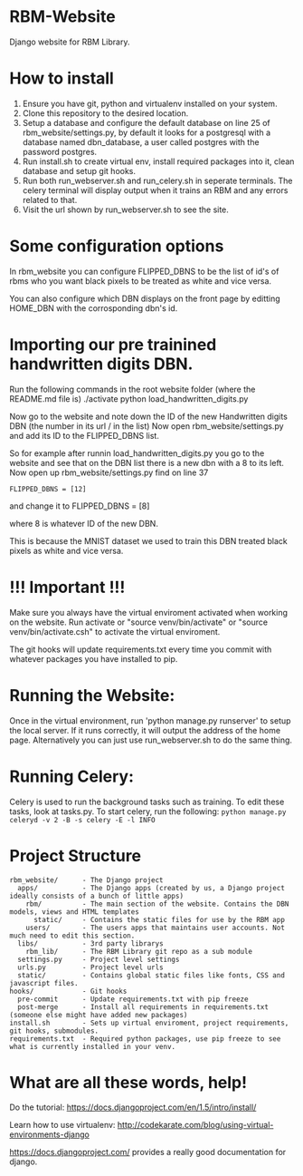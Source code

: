 RBM-Website
===========
Django website for RBM Library. 

How to install
==============

1. Ensure you have git, python and virtualenv installed on your system.
2. Clone this repository to the desired location.
3. Setup a database and configure the default database on line 25 of rbm\_website/settings.py, by default it looks for a postgresql with a database named dbn\_database, a user called postgres with the password postgres.
4. Run install.sh to create virtual env, install required packages into it, clean database and setup git hooks. 
5. Run both run\_webserver.sh and run\_celery.sh in seperate terminals. The celery terminal will display output when it trains an RBM and any errors related to that.
6. Visit the url shown by run\_webserver.sh to see the site. 

Some configuration options
===========
In rbm\_website you can configure FLIPPED\_DBNS to be the list of id's of rbms who you want black pixels to be treated as white and vice versa.

You can also configure which DBN displays on the front page by editting HOME\_DBN with the corrosponding dbn's id.

Importing our pre trainined handwritten digits DBN.
===========
Run the following commands in the root website folder (where the README.md file is)
./activate
python load\_handwritten\_digits.py

Now go to the website and note down the ID of the new Handwritten digits DBN (the number in its url / in the list)
Now open rbm\_website/settings.py and add its ID to the FLIPPED\_DBNS list.

So for example after runnin load\_handwritten\_digits.py you go to the website and see that on the DBN list there is a new dbn with a 8 to its left. Now open up rbm\_website/settings.py find on line 37 
```
FLIPPED_DBNS = [12]
```
and change it to
FLIPPED_DBNS = [8]

where 8 is whatever ID of the new DBN.

This is because the MNIST dataset we used to train this DBN treated black pixels as white and vice versa. 

!!! Important !!!
===========
Make sure you always have the virtual enviroment activated when working on the website.
Run activate or "source venv/bin/activate" or "source venv/bin/activate.csh" to activate the virtual enviroment.

The git hooks will update requirements.txt every time you commit with whatever packages you have installed to pip.  

Running the Website:
===========

Once in the virtual environment, run 'python manage.py runserver' to setup the local server. If it runs correctly, it will output the address of the home page. Alternatively you can just use run\_webserver.sh to do the same thing.

Running Celery:
===========
Celery is used to run the background tasks such as training. To edit these tasks, look at tasks.py. To start celery, run the following: ```python manage.py celeryd -v 2 -B -s celery -E -l INFO```


Project Structure 
===========
```
rbm_website/      - The Django project
  apps/           - The Django apps (created by us, a Django project ideally consists of a bunch of little apps)
    rbm/          - The main section of the website. Contains the DBN models, views and HTML templates
      static/     - Contains the static files for use by the RBM app
    users/        - The users apps that maintains user accounts. Not much need to edit this section.
  libs/           - 3rd party librarys
    rbm_lib/      - The RBM Library git repo as a sub module 
  settings.py     - Project level settings
  urls.py         - Project level urls
  static/         - Contains global static files like fonts, CSS and javascript files.
hooks/            - Git hooks
  pre-commit      - Update requirements.txt with pip freeze
  post-merge      - Install all requirements in requirements.txt (someone else might have added new packages)
install.sh        - Sets up virtual enviroment, project requirements, git hooks, submodules.
requirements.txt  - Required python packages, use pip freeze to see what is currently installed in your venv. 
```


What are all these words, help!
===========
Do the tutorial: https://docs.djangoproject.com/en/1.5/intro/install/

Learn how to use virtualenv: http://codekarate.com/blog/using-virtual-environments-django

https://docs.djangoproject.com/ provides a really good documentation for django.





